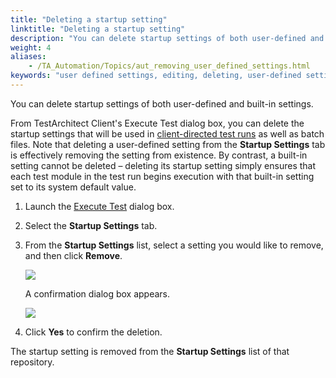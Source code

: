 ```yaml
--- 
title: "Deleting a startup setting"
linktitle: "Deleting a startup setting"
description: "You can delete startup settings of both user-defined and built-in settings."
weight: 4
aliases: 
    - /TA_Automation/Topics/aut_removing_user_defined_settings.html
keywords: "user defined settings, editing, deleting, user-defined settings, removing"
---
```


You can delete startup settings of both user-defined and built-in settings.

From TestArchitect Client's Execute Test dialog box, you can delete the startup settings that will be used in [client-directed test runs](/user-guide/support/glossary-of-terms/client-directed-execution) as well as batch files. Note that deleting a user-defined setting from the **Startup Settings** tab is effectively removing the setting from existence. By contrast, a built-in setting cannot be deleted – deleting its startup setting simply ensures that each test module in the test run begins execution with that built-in setting set to its system default value.

1.  Launch the [Execute Test](/user-guide/test-execution/methods-of-test-execution/configuring-and-running-tests-from-testarchitect-client) dialog box.

2.  Select the **Startup Settings** tab.

3.  From the **Startup Settings** list, select a setting you would like to remove, and then click **Remove**.

    ![](/images/TA_Automation/Images/startup_settings_tab_edit.png)

    A confirmation dialog box appears.

    ![](/images/TA_Automation/Images/delete_user_setting.png)

4.  Click **Yes** to confirm the deletion.


The startup setting is removed from the **Startup Settings** list of that repository.




